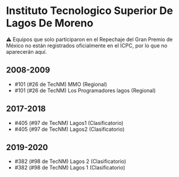 # Instituto Tecnologico Superior De Lagos De Moreno

:warning: Equipos que solo participaron en el Repechaje del Gran Premio de México no están registrados oficialmente en el ICPC, por lo que no aparecerán aquí.

## 2008-2009

- #101 (#26 de TecNM) MMO (Regional)
- #101 (#26 de TecNM) Los Programadores lagos (Regional)

## 2017-2018

- #405 (#97 de TecNM) Lagos1 (Clasificatorio)
- #405 (#97 de TecNM) Lagos2 (Clasificatorio)

## 2019-2020

- #382 (#98 de TecNM) Lagos 2 (Clasificatorio)
- #382 (#98 de TecNM) Lagos 1 (Clasificatorio)


